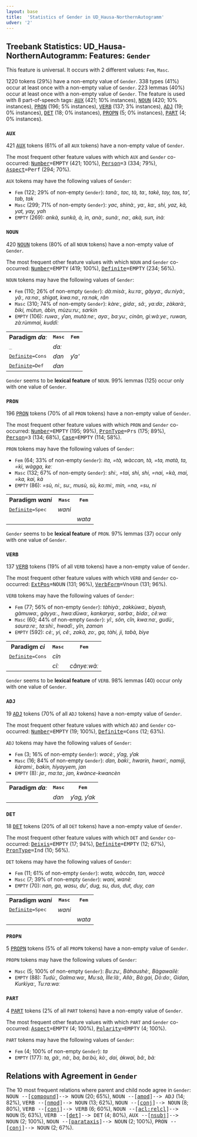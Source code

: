 ```yaml
---
layout: base
title:  'Statistics of Gender in UD_Hausa-NorthernAutogramm'
udver: '2'
---
```


## Treebank Statistics: UD_Hausa-NorthernAutogramm: Features: `Gender`

This feature is universal.
It occurs with 2 different values: `Fem`, `Masc`.

1220 tokens (29%) have a non-empty value of `Gender`.
338 types (41%) occur at least once with a non-empty value of `Gender`.
223 lemmas (40%) occur at least once with a non-empty value of `Gender`.
The feature is used with 8 part-of-speech tags: <tt><a href="ha_northernautogramm-pos-AUX.html">AUX</a></tt> (421; 10% instances), <tt><a href="ha_northernautogramm-pos-NOUN.html">NOUN</a></tt> (420; 10% instances), <tt><a href="ha_northernautogramm-pos-PRON.html">PRON</a></tt> (196; 5% instances), <tt><a href="ha_northernautogramm-pos-VERB.html">VERB</a></tt> (137; 3% instances), <tt><a href="ha_northernautogramm-pos-ADJ.html">ADJ</a></tt> (19; 0% instances), <tt><a href="ha_northernautogramm-pos-DET.html">DET</a></tt> (18; 0% instances), <tt><a href="ha_northernautogramm-pos-PROPN.html">PROPN</a></tt> (5; 0% instances), <tt><a href="ha_northernautogramm-pos-PART.html">PART</a></tt> (4; 0% instances).

### `AUX`

421 <tt><a href="ha_northernautogramm-pos-AUX.html">AUX</a></tt> tokens (61% of all `AUX` tokens) have a non-empty value of `Gender`.

The most frequent other feature values with which `AUX` and `Gender` co-occurred: <tt><a href="ha_northernautogramm-feat-Number.html">Number</a></tt><tt>=EMPTY</tt> (421; 100%), <tt><a href="ha_northernautogramm-feat-Person.html">Person</a></tt><tt>=3</tt> (334; 79%), <tt><a href="ha_northernautogramm-feat-Aspect.html">Aspect</a></tt><tt>=Perf</tt> (294; 70%).

`AUX` tokens may have the following values of `Gender`:

* `Fem` (122; 29% of non-empty `Gender`): <em>tanàː, tac, tà, taː, takè, tay, tas, ta', tab, tak</em>
* `Masc` (299; 71% of non-empty `Gender`): <em>yac, shinàː, yaː, kaː, shì, yaz, kà, yat, yay, yah</em>
* `EMPTY` (269): <em>ankà, sunkà, à, ìn, anàː, sunàː, naː, akà, sun, inàː</em>

### `NOUN`

420 <tt><a href="ha_northernautogramm-pos-NOUN.html">NOUN</a></tt> tokens (80% of all `NOUN` tokens) have a non-empty value of `Gender`.

The most frequent other feature values with which `NOUN` and `Gender` co-occurred: <tt><a href="ha_northernautogramm-feat-Number.html">Number</a></tt><tt>=EMPTY</tt> (419; 100%), <tt><a href="ha_northernautogramm-feat-Definite.html">Definite</a></tt><tt>=EMPTY</tt> (234; 56%).

`NOUN` tokens may have the following values of `Gender`:

* `Fem` (110; 26% of non-empty `Gender`): <em>dàːmisàː, kuːraː, gàyyaː, duːniyàː, yâː, raːnaː, shìgat, kwaːnaː, raːnak, rân</em>
* `Masc` (310; 74% of non-empty `Gender`): <em>kàreː, gidaː, sâː, yaːɗaː, zàkaràː, ɓiki, mùtun, àbin, mùzuːruː, sarkin</em>
* `EMPTY` (106): <em>ruwaː, ƴan, mutàːneː, ayaː, baːyuː, cinàn, giːwàːyeː, ruwan, zàːrùmmai, kuɗɗiː</em>

<table>
  <tr><th>Paradigm <i>ɗaː</i></th><th><tt>Masc</tt></th><th><tt>Fem</tt></th></tr>
  <tr><td><tt>_</tt></td><td><em>ɗaː</em></td><td></td></tr>
  <tr><td><tt><tt><a href="ha_northernautogramm-feat-Definite.html">Definite</a></tt><tt>=Cons</tt></tt></td><td><em>ɗan</em></td><td><em>ƴa'</em></td></tr>
  <tr><td><tt><tt><a href="ha_northernautogramm-feat-Definite.html">Definite</a></tt><tt>=Def</tt></tt></td><td><em>ɗan</em></td><td></td></tr>
</table>

`Gender` seems to be **lexical feature** of `NOUN`. 99% lemmas (125) occur only with one value of `Gender`.

### `PRON`

196 <tt><a href="ha_northernautogramm-pos-PRON.html">PRON</a></tt> tokens (70% of all `PRON` tokens) have a non-empty value of `Gender`.

The most frequent other feature values with which `PRON` and `Gender` co-occurred: <tt><a href="ha_northernautogramm-feat-Number.html">Number</a></tt><tt>=EMPTY</tt> (195; 99%), <tt><a href="ha_northernautogramm-feat-PronType.html">PronType</a></tt><tt>=Prs</tt> (175; 89%), <tt><a href="ha_northernautogramm-feat-Person.html">Person</a></tt><tt>=3</tt> (134; 68%), <tt><a href="ha_northernautogramm-feat-Case.html">Case</a></tt><tt>=EMPTY</tt> (114; 58%).

`PRON` tokens may have the following values of `Gender`:

* `Fem` (64; 33% of non-empty `Gender`): <em>ita, =tà, wàccan, tà, =ta, matà, ta, =kì, wàgga, keː</em>
* `Masc` (132; 67% of non-empty `Gender`): <em>shiː, =tai, shì, shi, =nai, =kà, mai, =ka, kai, kà</em>
* `EMPTY` (86): <em>=sù, niː, suː, musù, sù, koːmiː, min, =na, =su, ni</em>

<table>
  <tr><th>Paradigm <i>wani</i></th><th><tt>Masc</tt></th><th><tt>Fem</tt></th></tr>
  <tr><td><tt><tt><a href="ha_northernautogramm-feat-Definite.html">Definite</a></tt><tt>=Spec</tt></tt></td><td><em>wani</em></td><td></td></tr>
  <tr><td><tt></tt></td><td></td><td><em>wata</em></td></tr>
</table>

`Gender` seems to be **lexical feature** of `PRON`. 97% lemmas (37) occur only with one value of `Gender`.

### `VERB`

137 <tt><a href="ha_northernautogramm-pos-VERB.html">VERB</a></tt> tokens (19% of all `VERB` tokens) have a non-empty value of `Gender`.

The most frequent other feature values with which `VERB` and `Gender` co-occurred: <tt><a href="ha_northernautogramm-feat-ExtPos.html">ExtPos</a></tt><tt>=NOUN</tt> (131; 96%), <tt><a href="ha_northernautogramm-feat-VerbForm.html">VerbForm</a></tt><tt>=Vnoun</tt> (131; 96%).

`VERB` tokens may have the following values of `Gender`:

* `Fem` (77; 56% of non-empty `Gender`): <em>tàhiyàː, zakkùwaː, bìyash, gàmuwaː, gàyyaː., hwaːɗùwaː, kankaryaː, sarɓaː, bìɗaː, cêːwaː</em>
* `Masc` (60; 44% of non-empty `Gender`): <em>yîː, sôn, cîn, kwaːnaː, gudùː, sauraːreː, taːshìː, hwaɗìː, yîn, zaman</em>
* `EMPTY` (592): <em>cèː, yi, cêː, zakà, zoː, ga, tàhi, ji, taɓà, bìye</em>

<table>
  <tr><th>Paradigm <i>ci</i></th><th><tt>Masc</tt></th><th><tt>Fem</tt></th></tr>
  <tr><td><tt><tt><a href="ha_northernautogramm-feat-Definite.html">Definite</a></tt><tt>=Cons</tt></tt></td><td><em>cîn</em></td><td></td></tr>
  <tr><td><tt></tt></td><td><em>cîː</em></td><td><em>cânyeːwàː</em></td></tr>
</table>

`Gender` seems to be **lexical feature** of `VERB`. 98% lemmas (40) occur only with one value of `Gender`.

### `ADJ`

19 <tt><a href="ha_northernautogramm-pos-ADJ.html">ADJ</a></tt> tokens (70% of all `ADJ` tokens) have a non-empty value of `Gender`.

The most frequent other feature values with which `ADJ` and `Gender` co-occurred: <tt><a href="ha_northernautogramm-feat-Number.html">Number</a></tt><tt>=EMPTY</tt> (19; 100%), <tt><a href="ha_northernautogramm-feat-Definite.html">Definite</a></tt><tt>=Cons</tt> (12; 63%).

`ADJ` tokens may have the following values of `Gender`:

* `Fem` (3; 16% of non-empty `Gender`): <em>wacèː, ƴag, ƴak</em>
* `Masc` (16; 84% of non-empty `Gender`): <em>ɗan, baƙiː, hwarin, hwariː, namijì, ƙàramiː, baƙin, hìyayyem, jan</em>
* `EMPTY` (8): <em>jaː, maːtaː, jan, kwànce-kwancèn</em>

<table>
  <tr><th>Paradigm <i>ɗaː</i></th><th><tt>Masc</tt></th><th><tt>Fem</tt></th></tr>
  <tr><td><tt></tt></td><td><em>ɗan</em></td><td><em>ƴag, ƴak</em></td></tr>
</table>

### `DET`

18 <tt><a href="ha_northernautogramm-pos-DET.html">DET</a></tt> tokens (20% of all `DET` tokens) have a non-empty value of `Gender`.

The most frequent other feature values with which `DET` and `Gender` co-occurred: <tt><a href="ha_northernautogramm-feat-Deixis.html">Deixis</a></tt><tt>=EMPTY</tt> (17; 94%), <tt><a href="ha_northernautogramm-feat-Definite.html">Definite</a></tt><tt>=EMPTY</tt> (12; 67%), <tt><a href="ha_northernautogramm-feat-PronType.html">PronType</a></tt><tt>=Ind</tt> (10; 56%).

`DET` tokens may have the following values of `Gender`:

* `Fem` (11; 61% of non-empty `Gender`): <em>wata, wàccân, tan, waccè</em>
* `Masc` (7; 39% of non-empty `Gender`): <em>wani, wanèː</em>
* `EMPTY` (70): <em>nan, ga, wasu, du', dug, su, dus, dut, duy, can</em>

<table>
  <tr><th>Paradigm <i>wani</i></th><th><tt>Masc</tt></th><th><tt>Fem</tt></th></tr>
  <tr><td><tt><tt><a href="ha_northernautogramm-feat-Definite.html">Definite</a></tt><tt>=Spec</tt></tt></td><td><em>wani</em></td><td></td></tr>
  <tr><td><tt></tt></td><td></td><td><em>wata</em></td></tr>
</table>

### `PROPN`

5 <tt><a href="ha_northernautogramm-pos-PROPN.html">PROPN</a></tt> tokens (5% of all `PROPN` tokens) have a non-empty value of `Gender`.

`PROPN` tokens may have the following values of `Gender`:

* `Masc` (5; 100% of non-empty `Gender`): <em>Buːzuː, Bàhaushèː, Bàgawailèː</em>
* `EMPTY` (88): <em>Tudùː, Galmaːwaː, Muːsà, Ìlleːlàː, Allàː, Bàːgai, Dòːdoː, Gidan, Ƙurƙìyaː, Tuːraːwaː</em>

### `PART`

4 <tt><a href="ha_northernautogramm-pos-PART.html">PART</a></tt> tokens (2% of all `PART` tokens) have a non-empty value of `Gender`.

The most frequent other feature values with which `PART` and `Gender` co-occurred: <tt><a href="ha_northernautogramm-feat-Aspect.html">Aspect</a></tt><tt>=EMPTY</tt> (4; 100%), <tt><a href="ha_northernautogramm-feat-Polarity.html">Polarity</a></tt><tt>=EMPTY</tt> (4; 100%).

`PART` tokens may have the following values of `Gender`:

* `Fem` (4; 100% of non-empty `Gender`): <em>ta</em>
* `EMPTY` (177): <em>ta, gàː, nàː, ba, baːbù, kòː, dai, àkwai, bâː, bàː</em>

## Relations with Agreement in `Gender`

The 10 most frequent relations where parent and child node agree in `Gender`:
<tt>NOUN --[<tt><a href="ha_northernautogramm-dep-compound.html">compound</a></tt>]--> NOUN</tt> (20; 65%),
<tt>NOUN --[<tt><a href="ha_northernautogramm-dep-amod.html">amod</a></tt>]--> ADJ</tt> (14; 82%),
<tt>VERB --[<tt><a href="ha_northernautogramm-dep-nmod.html">nmod</a></tt>]--> NOUN</tt> (13; 62%),
<tt>NOUN --[<tt><a href="ha_northernautogramm-dep-conj.html">conj</a></tt>]--> NOUN</tt> (8; 80%),
<tt>VERB --[<tt><a href="ha_northernautogramm-dep-conj.html">conj</a></tt>]--> VERB</tt> (6; 60%),
<tt>NOUN --[<tt><a href="ha_northernautogramm-dep-acl-relcl.html">acl:relcl</a></tt>]--> NOUN</tt> (5; 63%),
<tt>VERB --[<tt><a href="ha_northernautogramm-dep-det.html">det</a></tt>]--> DET</tt> (4; 80%),
<tt>AUX --[<tt><a href="ha_northernautogramm-dep-nsubj.html">nsubj</a></tt>]--> NOUN</tt> (2; 100%),
<tt>NOUN --[<tt><a href="ha_northernautogramm-dep-parataxis.html">parataxis</a></tt>]--> NOUN</tt> (2; 100%),
<tt>PRON --[<tt><a href="ha_northernautogramm-dep-conj.html">conj</a></tt>]--> NOUN</tt> (2; 67%).


